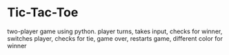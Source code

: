 # Tic-Tac-Toe
two-player game using python. player turns, takes input, checks for winner, switches player, checks for tie, game over, restarts game, different color for winner
